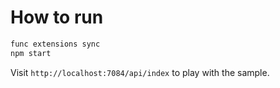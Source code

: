 # How to run

```bash
func extensions sync
npm start
```

Visit `http://localhost:7084/api/index` to play with the sample.